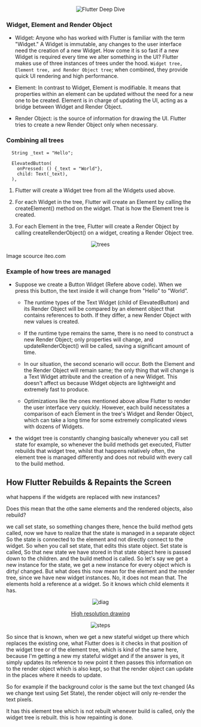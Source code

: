 <p align="center">
  <img src="https://user-images.githubusercontent.com/47301282/121462257-f755b500-c9cd-11eb-9f15-4eecef3dbd5e.png" alt="Flutter Deep Dive"/>
</p>

### Widget, Element and Render Object

- Widget: Anyone who has worked with Flutter is familiar with the term "Widget." A Widget is immutable, any changes to the user interface need the creation of a new Widget. How come it is so fast if a new Widget is required every time we alter something in the UI? Flutter makes use of three instances of trees under the hood. `Widget tree, Element tree, and Render Object tree`; when combined, they provide quick UI rendering and high performance.

- Element: In contrast to Widget, Element is modifiable. It means that properties within an element can be updated without the need for a new one to be created. Element is in charge of updating the UI, acting as a bridge between Widget and Render Object.

- Render Object: is the source of information for drawing the UI. Flutter tries to create a new Render Object only when necessary.

### Combining all trees

```
  String _text = "Hello";

  ElevatedButton(
    onPressed: () {_text = "World"},
    child: Text(_text),
  ),
```

1. Flutter will create a Widget tree from all the Widgets used above.

2. For each Widget in the tree, Flutter will create an Element by calling the createElement() method on the widget. That is how the Element tree is created.

3. For each Element in the tree, Flutter will create a Render Object by calling createRenderObject() on a widget, creating a Render Object tree.

<p align="center">
  <img src="https://user-images.githubusercontent.com/47301282/121461838-40f1d000-c9cd-11eb-8dd6-36a83ec4c209.png" alt="trees"/>
  
  Image scource iteo.com
</p>

### Example of how trees are managed

- Suppose we create a Button Widget (Refere above code). When we press this button, the text inside it will change from "Hello" to "World”.

  - The runtime types of the Text Widget (child of ElevatedButton) and its Render Object will be compared by an element object that contains references to both. If they differ, a new Render Object with new values is created.

  - If the runtime type remains the same, there is no need to construct a new Render Object; only properties will change, and updateRenderObject() will be called, saving a significant amount of time.

  - In our situation, the second scenario will occur. Both the Element and the Render Object will remain same; the only thing that will change is a Text Widget attribute and the creation of a new Widget. This doesn't affect us because Widget objects are lightweight and extremely fast to produce.

  - Optimizations like the ones mentioned above allow Flutter to render the user interface very quickly. However, each build necessitates a comparison of each Element in the tree's Widget and Render Object, which can take a long time for some extremely complicated views with dozens of Widgets.

- the widget tree is constantly changing basically whenever you call set state for example, so whenever the build methods get executed, Flutter rebuilds that widget tree, whilst that happens relatively often, the element tree is managed differently and does not rebuild with every call to the build method.

## How Flutter Rebuilds & Repaints the Screen

what happens if the widgets are replaced with new instances?

Does this mean that the othe same elements and the rendered objects, also rebuild?

we call set state, so something changes there, hence the build method gets called, now we have to realize that the state is managed in a separate object So the state is connected to the element and not directly connect to the widget. So when you call set state, that edits this state object. Set state is called, So that new state we have stored in that state object here is passed down to the children. and the build method is called.
So let's say we get a new instance for the state, we get a new instance for every object which is dirty/ changed. But what does this now mean for the element and the render tree, since we have new widget instances. No, it does not mean that. The elements hold a reference at a widget. So it knows which child elements it has.

<p align="center">
  <img src="https://user-images.githubusercontent.com/47301282/121457453-52cf7500-c9c5-11eb-83bc-f07d738e9774.png" alt="diag"/>
</p>

<p align="center">
<a href="https://user-images.githubusercontent.com/47301282/121457471-595dec80-c9c5-11eb-9fda-9afcf2088f1e.png">
High resolution drawing
</a>
</p>

<p align="center">
  <img src="https://user-images.githubusercontent.com/47301282/121457489-5ebb3700-c9c5-11eb-8e5c-857898cdba62.png" alt="steps"/>
</p>

So since that is known, when we get a new stateful widget up there which replaces the existing one, what Flutter does is it checks in that position of the widget tree or of the element tree, which is kind of the same here, because I'm getting a new my stateful widget and if the answer is yes, it simply updates its reference to new point it then passes this information on to the render object which is also kept, so that the render object can update in the places where it needs to update.

So for example if the background color is the same but the text changed (As we change text using Set State), the render object will only re-render the text pixels.

It has this element tree which is not rebuilt whenever build is called, only the widget tree is rebuilt. this is how repainting is done.
